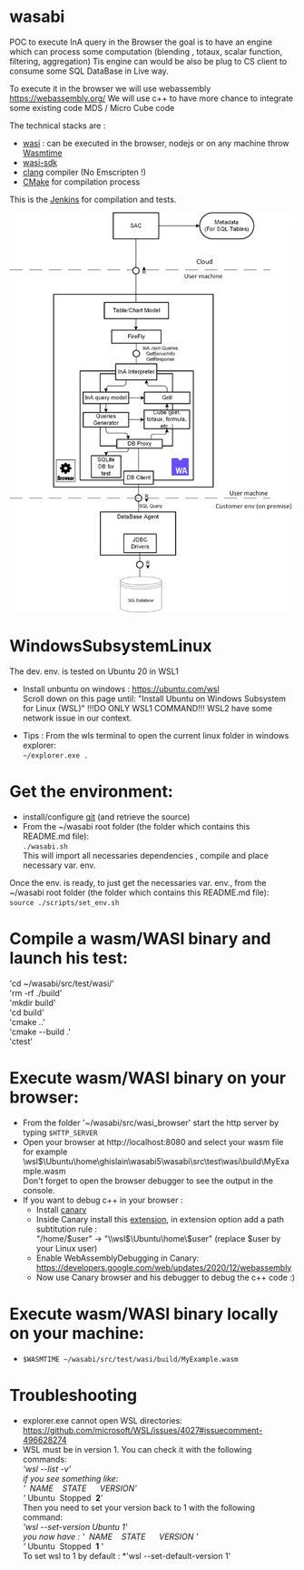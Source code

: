 
# wasabi
POC to execute InA query in the Browser the goal is to have an engine which can process some computation (blending , totaux, scalar function, filtering, aggregation)
Tis engine can would be also be plug to CS client to consume some SQL DataBase in  Live way.

To execute it in the browser we will use webassembly https://webassembly.org/
We will use c++ to have more chance to integrate some existing code MDS / Micro Cube code  

The technical stacks are :  
  - [wasi](https://wasi.dev/)        : can be executed in the browser, nodejs or on any machine throw [Wasmtime](https://wasmtime.dev/)      
  - [wasi-sdk](https://github.com/WebAssembly/wasi-sdk)  
  - [clang](https://clang.llvm.org/) compiler (No Emscripten !)  
  - [CMake](https://cmake.org/) for compilation process

This is the [Jenkins](https://gkelucjenkins3.jaas-gcp.cloud.sap.corp/view/experiments/job/wasabi_cmake_test/) for compilation and tests.  

![plot](./doc/sac_sql.png)

# WindowsSubsystemLinux
The dev. env. is tested on Ubuntu 20 in WSL1
  - Install unbuntu on windows :
     https://ubuntu.com/wsl  
     Scroll down on this page until: "Install Ubuntu on Windows Subsystem for Linux (WSL)"
     !!!DO ONLY WSL1 COMMAND!!! WSL2 have some network issue in our context.

  - Tips : From the wls terminal to open the current linux folder in windows explorer:  
    <code>~/explorer.exe .</code>
  
 # Get the environment:
  
  - install/configure [git](https://teams.microsoft.com/l/entity/com.microsoft.teamspace.tab.wiki/tab::a8896480-ec96-4bc1-91fd-1f3baa4c22b9?context=%7B%22subEntityId%22%3A%22%7B%5C%22pageId%5C%22%3A16%2C%5C%22origin%5C%22%3A2%7D%22%2C%22channelId%22%3A%2219%3Afbca808d7716451fa3cf0a9679cb6970%40thread.tacv2%22%7D&tenantId=42f7676c-f455-423c-82f6-dc2d99791af7) (and retrieve the source)
  - From the ~/wasabi root folder (the folder which contains this README.md file):  
     `./wasabi.sh`  
        This will import all necessaries dependencies , compile and place necessary var. env.
        
 Once the env. is ready, to just get the necessaries var. env., from the ~/wasabi root folder (the folder which contains this README.md file):  
      `source ./scripts/set_env.sh`  
 
 # Compile a wasm/WASI binary and launch his test:
 'cd ~/wasabi/src/test/wasi/'  
 'rm -rf ./build'  
 'mkdir build'  
 'cd build'  
 'cmake ..'  
 'cmake --build .'  
 'ctest'  
 
 # Execute wasm/WASI binary on your browser:
  - From the folder '~/wasabi/src/wasi_browser' start the http server  by typing `$HTTP_SERVER`  
  - Open your browser at http://localhost:8080 and select your wasm file  
      for example \\wsl$\Ubuntu\home\ghislain\wasabi5\wasabi\src\test\wasi\build\MyExample.wasm  
      Don't forget to open the browser debugger to see the output in the console.
  - If you want to debug c++ in your browser :
      - Install [canary](https://www.google.com/chrome/canary/)
      - Inside Canary install this [extension](https://chrome.google.com/webstore/detail/cc%20%20-devtools-support-dwa/pdcpmagijalfljmkmjngeonclgbbannb), in extension option add a path subtitution rule :  
          "/home/$user" -> "\\wsl$\Ubuntu\home\\$user" (replace $user by your Linux user) 
      - Enable WebAssemblyDebugging in Canary: https://developers.google.com/web/updates/2020/12/webassembly
      - Now use Canary browser and his debugger to debug the c++ code :)
 
 # Execute wasm/WASI binary locally on your machine:  
   - `$WASMTIME ~/wasabi/src/test/wasi/build/MyExample.wasm`


# Troubleshooting
  - explorer.exe cannot open WSL directories: https://github.com/microsoft/WSL/issues/4027#issuecomment-496628274
  - WSL must be in version 1.
  You can check it with the following commands:  
*'wsl --list -v'  
  if you see something like:   
'&nbsp;&nbsp;NAME&nbsp;&nbsp;&nbsp;&nbsp;STATE&nbsp;&nbsp;&nbsp;&nbsp;&nbsp;&nbsp;VERSION'  
    '* Ubuntu&nbsp;&nbsp;Stopped&nbsp;&nbsp;**2**'    
  Then you need to set your version back to 1 with the following command:  
*'wsl --set-version Ubuntu 1'  
    you now have :
    '&nbsp;&nbsp;NAME&nbsp;&nbsp;&nbsp;&nbsp;STATE&nbsp;&nbsp;&nbsp;&nbsp;&nbsp;&nbsp;VERSION  '  
    '* Ubuntu&nbsp;&nbsp;Stopped&nbsp;&nbsp;**1**  '  
To set wsl to 1 by default :
*'wsl --set-default-version 1'  
